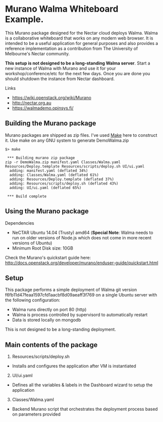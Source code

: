 # Murano Walma Whiteboard Example.

This Murano package designed for the Nectar cloud deploys Walma. Walma is a collaborative whiteboard that works on any modern web browser. It is intended to be a useful application for general purposes and also provides a reference implementation as a contribution from The University of Melbourne's Nectar community.

**This setup is not designed to be a long-standing Walma server**. Start a new instance of Walma with Murano and use it for your workshop/conference/etc for the next few days. Once you are done you should shutdown the instance from Nectar dashboard.

Links
* https://wiki.openstack.org/wiki/Murano
* http://nectar.org.au
* https://walmademo.opinsys.fi/

## Building the Murano package

Murano packages are shipped as zip files. I've used [Make](https://www.gnu.org/software/make/) here to construct it. Use make on any GNU system to generate DemoWalma.zip
```
$> make

 *** Building murano zip package
zip -r DemoWalma.zip manifest.yaml Classes/Walma.yaml Resources/Deploy.template Resources/scripts/deploy.sh UI/ui.yaml
  adding: manifest.yaml (deflated 34%)
  adding: Classes/Walma.yaml (deflated 61%)
  adding: Resources/Deploy.template (deflated 37%)
  adding: Resources/scripts/deploy.sh (deflated 43%)
  adding: UI/ui.yaml (deflated 65%)

 *** Build complete
```

## Using the Murano package

Dependencies
* NeCTAR Ubuntu 14.04 (Trusty) amd64 (**Special Note**: Walma needs to run on older versions of Node.js which does not come in more recent versions of Ubuntu)
* Minimum Root Disk size: 10GB

Check the Murano's quickstart guide here: http://docs.openstack.org/developer/murano/enduser-guide/quickstart.html

## Setup

This package performs a simple deployment of Walma git version f6fb11d47feaa1597cfd1aacbf8d09aeaff3f769 on a single Ubuntu server with the following configuration:
* Walma runs directly on port 80 (http)
* Walma is process controlled by supervisord to automatically restart
* Data is stored locally on mongodb

This is not designed to be a long-standing deployment.

## Main contents of the package

1. Resources/scripts/deploy.sh
 * Installs and configures the application after VM is instantiated
2. UI/ui.yaml
 * Defines all the variables & labels in the Dashboard wizard to setup the application
3. Classes/Walma.yaml
 * Backend Murano script that orchestrates the deployment process based on parameters provided

